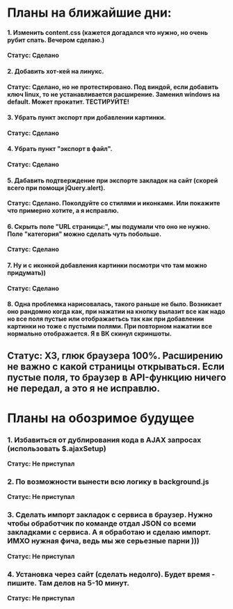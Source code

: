 # Планы на ближайшие дни:  

#### 1. Изменить content.css (кажется догадался что нужно, но очень рубит спать. Вечером сделаю.)  
**Статус: Сделано**
#### 2. Добавить хот-кей на линукс.
**Статус: Сделано, но не протестировано. Под виндой, если добавить ключ linux, то не устанавливается расширение. Заменил windows на default. Может прокатит. ТЕСТИРУЙТЕ!**
#### 3. Убрать пункт экспорт при добавлении картинки.
**Статус: Сделано**
#### 4. Убрать пункт "экспорт в файл".
**Статус: Сделано**
#### 5. Дабавить подтверждение при экспорте закладок на сайт (скорей всего при помощи jQuery.alert).
**Статус: Сделано. Поколдуйте со стилями и иконками. Или покажите что примерно хотите, а я исправлю.**
#### 6. Скрыть поле "URL страницы:", мы подумали что оно не нужно. Поле "категория" можно сделать чуть побольше.
**Статус: Сделано**
#### 7. Ну и с иконкой добавления картинки посмотри что там можно придумать))
**Статус: Сделано**
#### 8. Одна проблемка нарисовалась, такого раньше не было. Возникает оно рандомно когда как, при нажатии на кнопку вылазит         все как надо но все поля пустые или отображаетьсь так как при добавлении картинки но тоже с пустыми полями. При повторном нажатии все нормально отображается. Я в ВК скинул скриншоты.
**Статус: ХЗ, глюк браузера 100%. Расширению не важно с какой страницы открываться. Если пустые поля, то браузер в API-функцию ничего не передал, а это я не исправлю.**
---
# Планы на обозримое будущее
### 1. Избавиться от дублирования кода в AJAX запросах (использовать $.ajaxSetup)  
**Статус: Не приступал**
### 2. По возможности вынести всю логику в background.js  
**Статус: Не приступал**
### 3. Сделать импорт закладок с сервиса в браузер. Нужно чтобы обработчик по команде отдал JSON со всеми закладками с сервиса. А я обработаю и сделаю импорт. ИМХО нужная фича, ведь мы же серьезные парни )))
**Статус: Не приступал**
### 4. Установка через сайт (сделать недолго). Будет время - пишите. Там делов на 5-10 минут.
**Статус: Не приступал**

